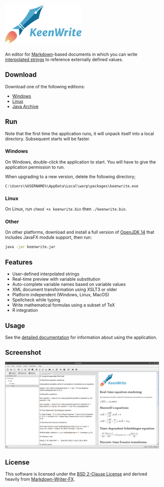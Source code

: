 # ![Logo](docs/images/app-title.png)

An editor for [Markdown](https://en.wikipedia.org/wiki/Markdown)-based documents in which you can write [interpolated strings](https://en.wikipedia.org/wiki/String_interpolation) to reference externally defined values.

## Download

Download one of the following editions:

* [Windows](https://gitreleases.dev/gh/DaveJarvis/keenwrite/latest/keenwrite.exe)
* [Linux](https://gitreleases.dev/gh/DaveJarvis/keenwrite/latest/keenwrite.bin)
* [Java Archive](https://gitreleases.dev/gh/DaveJarvis/keenwrite/latest/keenwrite.jar)

## Run

Note that the first time the application runs, it will unpack itself into a local directory. Subsequent starts will be faster.

### Windows

On Windows, double-click the application to start. You will have to give the application permission to run.

When upgrading to a new version, delete the following directory;

    C:\Users\%USERNAME%\AppData\Local\warp\packages\keenwrite.exe

### Linux

On Linux, run `chmod +x keenwrite.bin` then `./keenwrite.bin`.

### Other

On other platforms, download and install a full version of [OpenJDK 14](https://bell-sw.com/pages/downloads/?version=java-14#mn) that includes JavaFX module support, then run:

``` bash
java -jar keenwrite.jar
```

## Features

* User-defined interpolated strings
* Real-time preview with variable substitution
* Auto-complete variable names based on variable values
* XML document transformation using XSLT3 or older
* Platform independent (Windows, Linux, MacOS)
* Spellcheck while typing
* Write mathematical formulas using a subset of TeX
* R integration

## Usage

See the [detailed documentation](docs/README.md) for information about
using the application.

## Screenshot

![Screenshot with Formulas](docs/images/equations.png)

## License

This software is licensed under the [BSD 2-Clause License](LICENSE.md) and
derived heavily from [Markdown-Writer-FX](licenses/MARKDOWN-WRITER-FX.md).

